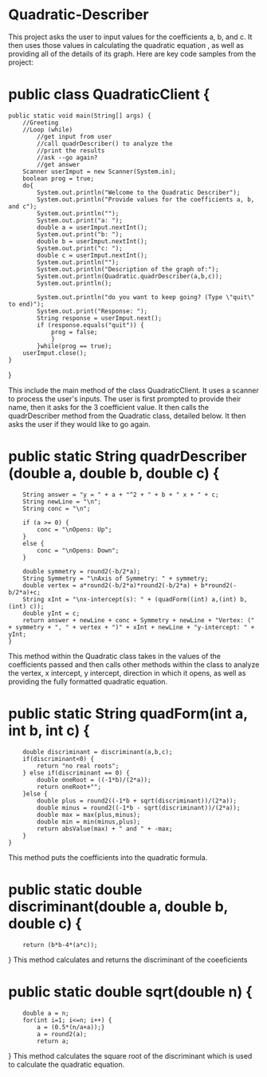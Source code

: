 # Quadratic-Describer
This project asks the user to input values for the coefficients a, b, and c. It then uses those values in calculating the quadratic equation , as well as providing all of the details of its graph.
Here are key code samples from the project:


# public class QuadraticClient {
	public static void main(String[] args) {
		//Greeting
		//Loop (while)
			//get input from user
			//call quadrDescriber() to analyze the
			//print the results
			//ask --go again?
			//get answer
		Scanner userImput = new Scanner(System.in);
		boolean prog = true;
		do{
			System.out.println("Welcome to the Quadratic Describer");
			System.out.println("Provide values for the coefficients a, b, and c");
			System.out.println("");
			System.out.print("a: ");
			double a = userImput.nextInt();
			System.out.print("b: ");
			double b = userImput.nextInt();
			System.out.print("c: ");
			double c = userImput.nextInt();
			System.out.println("");
			System.out.println("Description of the graph of:");
			System.out.println(Quadratic.quadrDescriber(a,b,c));
			System.out.println();
		
			System.out.println("do you want to keep going? (Type \"quit\" to end)");
			System.out.print("Response: ");
			String response = userImput.next();
			if (response.equals("quit")) {
				prog = false;
				}
			}while(prog == true);
		userImput.close();
	}
}

This include the main method of the class QuadraticClient. It uses a scanner to process the user's inputs. The user is first prompted to provide their name, then it asks for the 3 coefficient value. It then calls the quadrDescriber method from the Quadratic class, detailed below. It then asks the user if they would like to go again.

# public static String quadrDescriber (double a, double b, double c) {
		
		String answer = "y = " + a + "^2 + " + b + " x + " + c;
		String newLine = "\n";
		String conc = "\n"; 
    
		if (a >= 0) {
			conc = "\nOpens: Up";
		}
		else {
			conc = "\nOpens: Down";
		}
		
		double symmetry = round2(-b/2*a);
		String Symmetry = "\nAxis of Symmetry: " + symmetry;
		double vertex = a*round2(-b/2*a)*round2(-b/2*a) + b*round2(-b/2*a)+c;
		String xInt = "\nx-intercept(s): " + (quadForm((int) a,(int) b,(int) c)); 
		double yInt = c;
		return answer + newLine + conc + Symmetry + newLine + "Vertex: (" + symmetry + ", " + vertex + ")" + xInt + newLine + "y-intercept: " + yInt; 
	}

This method within the Quadratic class takes in the values of the coefficients passed and then calls other methods within the class to analyze the vertex, x intercept, y intercept, direction in which it opens, as well as providing the fully formatted quadratic equation. 

# public static String quadForm(int a, int b, int c) {
		double discriminant = discriminant(a,b,c);
		if(discriminant<0) {
			return "no real roots";
		} else if(discriminant == 0) {
			double oneRoot = ((-1*b)/(2*a));
			return oneRoot+"";
		}else {
			double plus = round2((-1*b + sqrt(discriminant))/(2*a));
			double minus = round2((-1*b - sqrt(discriminant))/(2*a));
			double max = max(plus,minus);
			double min = min(minus,plus);
			return absValue(max) + " and " + -max;
		}
	}
	
This method puts the coefficients into the quadratic formula. 

# public static double discriminant(double a, double b, double c) {
		return (b*b-4*(a*c));
   }
This method calculates and returns the discriminant of the coeeficients

# public static double sqrt(double n) {
		double a = n;
		for(int i=1; i<=n; i++) {
			a = (0.5*(n/a+a));}
			a = round2(a);
			return a;
   }
 This method calculates the square root of the discriminant which is used to calculate the quadratic equation. 
 
